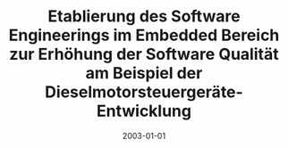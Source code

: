 ---
abstract: ''
authors:
- Christoph Falk
date: '2003-01-01'
featured: false
publication_types:
- '7'
publishDate: '2003-01-01'
title: Etablierung des Software Engineerings im Embedded Bereich zur Erhöhung der
  Software Qualität am Beispiel der Dieselmotorsteuergeräte-Entwicklung
url_pdf: ''
---